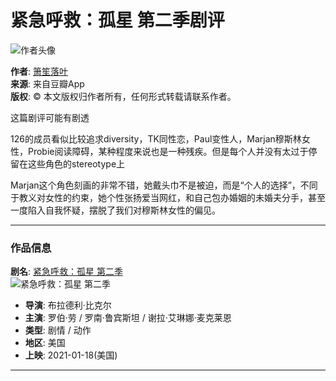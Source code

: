# 紧急呼救：孤星 第二季剧评

![作者头像](https://img3.doubanio.com/icon/u190503935-3.jpg)

**作者**: [箫笙落叶](https://www.douban.com/people/190503935/)  
**来源**: 来自豆瓣App  
**版权**: © 本文版权归作者所有，任何形式转载请联系作者。  

这篇剧评可能有剧透

126的成员看似比较追求diversity，TK同性恋，Paul变性人，Marjan穆斯林女性，Probie阅读障碍，某种程度来说也是一种残疾。但是每个人并没有太过于停留在这些角色的stereotype上

Marjan这个角色刻画的非常不错，她戴头巾不是被迫，而是“个人的选择”，不同于教义对女性的约束，她个性张扬爱当网红，和自己包办婚姻的未婚夫分手，甚至一度陷入自我怀疑，摆脱了我们对穆斯林女性的偏见。

---

### 作品信息

**剧名**: [紧急呼救：孤星 第二季](https://movie.douban.com/subject/35031404/)  
![紧急呼救：孤星 第二季](https://img9.doubanio.com/view/photo/s_ratio_poster/public/p2626361185.webp)  
- **导演**: 布拉德利·比克尔  
- **主演**: 罗伯·劳 / 罗南·鲁宾斯坦 / 谢拉·艾琳娜·麦克莱恩  
- **类型**: 剧情 / 动作  
- **地区**: 美国  
- **上映**: 2021-01-18(美国)  

---
<!-- tcd_original_link https://m.douban.com/movie/review/13968389/ -->
